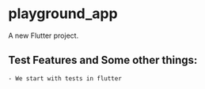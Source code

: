 # playground_app

A new Flutter project.

## Test Features and Some other things:
    - We start with tests in flutter
